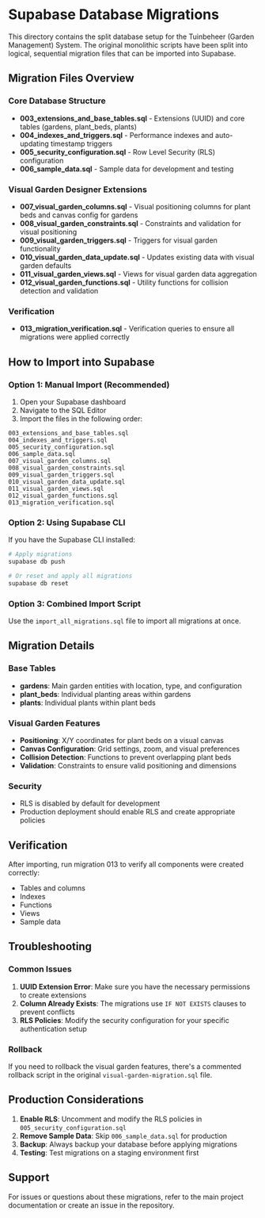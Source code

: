 # Supabase Database Migrations

This directory contains the split database setup for the Tuinbeheer (Garden Management) System. The original monolithic scripts have been split into logical, sequential migration files that can be imported into Supabase.

## Migration Files Overview

### Core Database Structure
- **003_extensions_and_base_tables.sql** - Extensions (UUID) and core tables (gardens, plant_beds, plants)
- **004_indexes_and_triggers.sql** - Performance indexes and auto-updating timestamp triggers
- **005_security_configuration.sql** - Row Level Security (RLS) configuration
- **006_sample_data.sql** - Sample data for development and testing

### Visual Garden Designer Extensions
- **007_visual_garden_columns.sql** - Visual positioning columns for plant beds and canvas config for gardens
- **008_visual_garden_constraints.sql** - Constraints and validation for visual positioning
- **009_visual_garden_triggers.sql** - Triggers for visual garden functionality
- **010_visual_garden_data_update.sql** - Updates existing data with visual garden defaults
- **011_visual_garden_views.sql** - Views for visual garden data aggregation
- **012_visual_garden_functions.sql** - Utility functions for collision detection and validation

### Verification
- **013_migration_verification.sql** - Verification queries to ensure all migrations were applied correctly

## How to Import into Supabase

### Option 1: Manual Import (Recommended)
1. Open your Supabase dashboard
2. Navigate to the SQL Editor
3. Import the files in the following order:

```
003_extensions_and_base_tables.sql
004_indexes_and_triggers.sql
005_security_configuration.sql
006_sample_data.sql
007_visual_garden_columns.sql
008_visual_garden_constraints.sql
009_visual_garden_triggers.sql
010_visual_garden_data_update.sql
011_visual_garden_views.sql
012_visual_garden_functions.sql
013_migration_verification.sql
```

### Option 2: Using Supabase CLI
If you have the Supabase CLI installed:

```bash
# Apply migrations
supabase db push

# Or reset and apply all migrations
supabase db reset
```

### Option 3: Combined Import Script
Use the `import_all_migrations.sql` file to import all migrations at once.

## Migration Details

### Base Tables
- **gardens**: Main garden entities with location, type, and configuration
- **plant_beds**: Individual planting areas within gardens
- **plants**: Individual plants within plant beds

### Visual Garden Features
- **Positioning**: X/Y coordinates for plant beds on a visual canvas
- **Canvas Configuration**: Grid settings, zoom, and visual preferences
- **Collision Detection**: Functions to prevent overlapping plant beds
- **Validation**: Constraints to ensure valid positioning and dimensions

### Security
- RLS is disabled by default for development
- Production deployment should enable RLS and create appropriate policies

## Verification

After importing, run migration 013 to verify all components were created correctly:
- Tables and columns
- Indexes
- Functions
- Views
- Sample data

## Troubleshooting

### Common Issues
1. **UUID Extension Error**: Make sure you have the necessary permissions to create extensions
2. **Column Already Exists**: The migrations use `IF NOT EXISTS` clauses to prevent conflicts
3. **RLS Policies**: Modify the security configuration for your specific authentication setup

### Rollback
If you need to rollback the visual garden features, there's a commented rollback script in the original `visual-garden-migration.sql` file.

## Production Considerations

1. **Enable RLS**: Uncomment and modify the RLS policies in `005_security_configuration.sql`
2. **Remove Sample Data**: Skip `006_sample_data.sql` for production
3. **Backup**: Always backup your database before applying migrations
4. **Testing**: Test migrations on a staging environment first

## Support

For issues or questions about these migrations, refer to the main project documentation or create an issue in the repository.